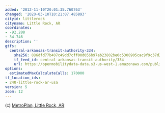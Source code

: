 ```yaml
---
added: '2012-11-10T20:01:35.760763'
changed: '2020-03-10T10:21:07.485893'
cityid: littlerock
cityname: Little Rock, AR
coordinates:
- -92.288
- 34.746
description: ''
gtfs:
  central-arkansas-transit-authority-334:
    sha256: 086dfd77b407c49dd7cff00d056b97ab23802be0c5300905cac9f9c37d2b1572
    tf_feed_id: central-arkansas-transit-authority/334
    url: https://openmobilitydata-data.s3-us-west-1.amazonaws.com/public/feeds/central-arkansas-transit-authority/334/1419298391/gtfs.zip
options:
  estimatedMaxCalculateCalls: 170000
tf_location_ids:
- 240-little-rock-ar-usa
version: 5
zoom: 12
---
```


(c) [MetroPlan, Little Rock, AR](http://metroplan.org)
